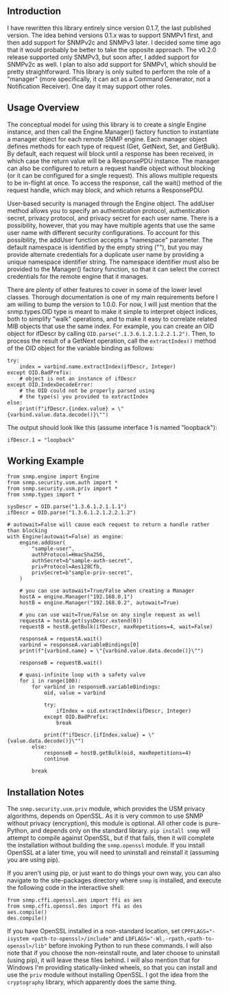 ## Introduction
I have rewritten this library entirely since version 0.1.7, the last published version. The idea behind versions 0.1.x was to support SNMPv1 first, and then add support for SNMPv2c and SNMPv3 later. I decided some time ago that it would probably be better to take the opposite approach. The v0.2.0 release supported only SNMPv3, but soon after, I added support for SNMPv2c as well. I plan to also add support for SNMPv1, which should be pretty straightforward. This library is only suited to perform the role of a "manager" (more specifically, it can act as a Command Generator, not a Notification Receiver). One day it may support other roles.

## Usage Overview
The conceptual model for using this library is to create a single Engine instance, and then call the Engine.Manager() factory function to instantiate a manager object for each remote SNMP engine. Each manager object defines methods for each type of request (Get, GetNext, Set, and GetBulk). By default, each request will block until a response has been received, in which case the return value will be a ResponsePDU instance. The manager can also be configured to return a request handle object without blocking (or it can be configured for a single request). This allows multiple requests to be in-flight at once. To access the response, call the wait() method of the request handle, which may block, and which returns a ResponsePDU.

User-based security is managed through the Engine object. The addUser method allows you to specify an authentication protocol, authentication secret, privacy protocol, and privacy secret for each user name. There is a possibility, however, that you may have multiple agents that use the same user name with different security configurations. To account for this possibility, the addUser function accepts a "namespace" parameter. The default namespace is identified by the empty string (""), but you may provide alternate credentials for a duplicate user name by providing a unique namespace identifier string. The namespace identifier must also be provided to the Manager() factory function, so that it can select the correct credentials for the remote engine that it manages.

There are plenty of other features to cover in some of the lower level classes. Thorough documentation is one of my main requirements before I am willing to bump the version to 1.0.0. For now, I will just mention that the snmp.types.OID type is meant to make it simple to interpret object indices, both to simplify "walk" operations, and to make it easy to correlate related MIB objects that use the same index. For example, you can create an OID object for ifDescr by calling `OID.parse(".1.3.6.1.2.1.2.2.1.2")`. Then, to process the result of a GetNext operation, call the `extractIndex()` method of the OID object for the variable binding as follows:

    try:
        index = varbind.name.extractIndex(ifDescr, Integer)
    except OID.BadPrefix:
        # object is not an instance of ifDescr
    except OID.IndexDecodeError:
        # the OID could not be properly parsed using
        # the type(s) you provided to extractIndex
    else:
        print(f"ifDescr.{index.value} = \"{varbind.value.data.decode()}\"")

The output should look like this (assume interface 1 is named "loopback"):

    ifDescr.1 = "loopback"

## Working Example

    from snmp.engine import Engine
    from snmp.security.usm.auth import *
    from snmp.security.usm.priv import *
    from snmp.types import *

    sysDescr = OID.parse("1.3.6.1.2.1.1.1")
    ifDescr = OID.parse("1.3.6.1.2.1.2.2.1.2")

    # autowait=False will cause each request to return a handle rather than blocking
    with Engine(autowait=False) as engine:
        engine.addUser(
            "sample-user",
            authProtocol=HmacSha256,
            authSecret=b"sample-auth-secret",
            privProtocol=Aes128Cfb,
            privSecret=b"sample-priv-secret",
        )

        # you can use autowait=True/False when creating a Manager
        hostA = engine.Manager("192.168.0.1")
        hostB = engine.Manager("192.168.0.2", autowait=True)

        # you can use wait=True/False on any single request as well
        requestA = hostA.get(sysDescr.extend(0))
        requestB = hostB.getBulk(ifDescr, maxRepetitions=4, wait=False)

        responseA = requestA.wait()
        varbind = responseA.variableBindings[0]
        print(f"{varbind.name} = \"{varbind.value.data.decode()}\"")

        responseB = requestB.wait()

        # quasi-infinite loop with a safety valve
        for i in range(100):
            for varbind in responseB.variableBindings:
                oid, value = varbind

                try:
                    ifIndex = oid.extractIndex(ifDescr, Integer)
                except OID.BadPrefix:
                    break

                print(f"ifDescr.{ifIndex.value} = \"{value.data.decode()}\"")
            else:
                responseB = hostB.getBulk(oid, maxRepetitions=4)
                continue

            break

## Installation Notes
The `snmp.security.usm.priv` module, which provides the USM privacy algorithms, depends on OpenSSL. As it is very common to use SNMP without privacy (encryption), this module is optional. All other code is pure-Python, and depends only on the standard library. `pip install snmp` will attempt to compile against OpenSSL, but if that fails, then it will complete the installation without building the `snmp.openssl` module. If you install OpenSSL at a later time, you will need to uninstall and reinstall it (assuming you are using pip).

If you aren't using pip, or just want to do things your own way, you can also navigate to the site-packages directory where `snmp` is installed, and execute the following code in the interactive shell:

    from snmp.cffi.openssl.aes import ffi as aes
    from snmp.cffi.openssl.des import ffi as des
    aes.compile()
    des.compile()

If you have OpenSSL installed in a non-standard location, set `CPPFLAGS="-isystem <path-to-openssl>/include"` and `LDFLAGS="-Wl,-rpath,<path-to-openssl>/lib"` before invoking Python to run these commands. I will also note that if you choose the non-reinstall route, and later choose to uninstall (using pip), it will leave these files behind.
I will also mention that for Windows I'm providing statically-linked wheels, so that you can install and use the `priv` module without installing OpenSSL. I got the idea from the `cryptography` library, which apparently does the same thing.
